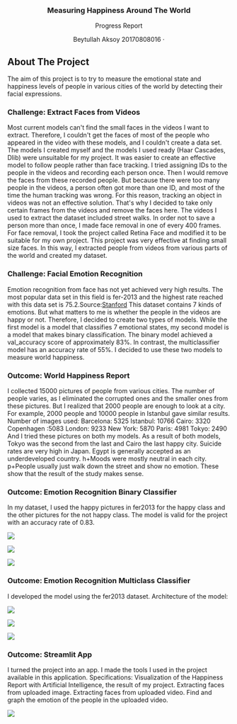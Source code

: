 
<div id="top"></div>
<!-- PROJECT LOGO -->
<br />
<div align="center">
  

  <h3 align="center">Measuring Happiness Around The World</h3>

  <p align="center">
    Progress Report
  
   Beytullah Aksoy
   20170808016
    ·
 
  </p>
</div>





## About The Project

The aim of this project is to try to measure the emotional state and happiness levels of people in various cities of the world by detecting their facial expressions.



### Challenge: Extract Faces from Videos
Most current models can't find the small faces in the videos I want to extract. Therefore, I couldn't get the faces of most of the people who appeared in the video with these models, and I couldn't create a data set. The models I created myself and the models I used ready (Haar Cascades, Dlib) were unsuitable for my project.
It was easier to create an effective model to follow people rather than face tracking. I tried assigning IDs to the people in the videos and recording each person once. Then I would remove the faces from these recorded people. But because there were too many people in the videos, a person often got more than one ID, and most of the time the human tracking was wrong. For this reason, tracking an object in videos was not an effective solution.
That's why I decided to take only certain frames from the videos and remove the faces here. The videos I used to extract the dataset included street walks. In order not to save a person more than once, I made face removal in one of every 400 frames. For face removal, I took the project called Retina Face and modified it to be suitable for my own project. This project was very effective at finding small size faces. In this way, I extracted people from videos from various parts of the world and created my dataset.

### Challenge: Facial Emotion Recognition
Emotion recognition from face has not yet achieved very high results. The most popular data set in this field is fer-2013 and the highest rate reached with this data set is 75.2.Source:[Stanford](http://cs230.stanford.edu/projects_winter_2020/reports/32610274.pdf)
This dataset contains 7 kinds of emotions. But what matters to me is whether the people in the videos are happy or not. Therefore, I decided to create two types of models. While the first model is a model that classifies 7 emotional states, my second model is a model that makes binary classification.
The binary model achieved a val_accuracy score of approximately 83%. In contrast, the multiclassifier model has an accuracy rate of 55%.
I decided to use these two models to measure world happiness.


### Outcome: World Happiness Report

I collected 15000 pictures of people from various cities. The number of people varies, as I eliminated the corrupted ones and the smaller ones from these pictures. But I realized that 2000 people are enough to look at a city. For example, 2000 people and 10000 people in Istanbul gave similar results. Number of images used:
Barcelona: 5325
Istanbul: 10766
Cairo: 3320
Copenhagen :5083
London: 9233
New York: 5870
Paris: 4981
Tokyo: 2490
And I tried these pictures on both my models. As a result of both models, Tokyo was the second from the last and Cairo the last happy city. Suicide rates are very high in Japan. Egypt is generally accepted as an underdeveloped country. h+Moods were mostly neutral in each city. p+People usually just walk down the street and show no emotion. These show that the result of the study makes sense.

### Outcome: Emotion Recognition Binary Classifier
In my dataset, I used the happy pictures in fer2013 for the happy class and the other pictures for the not happy class.
The model is valid for the project with an accuracy rate of 0.83.

![](https://i.ibb.co/989YTmX/download.png)


![](https://i.ibb.co/0XKJ7tT/accuracy.png)



![](https://i.ibb.co/vZ0mbRB/loss.png)


### Outcome: Emotion Recognition Multiclass Classifier

I developed the model using the fer2013 dataset.
Architecture of the model:

![](https://i.ibb.co/R02H08R/son.png)

![](https://i.ibb.co/wdtjDPC/accuracy.png)

![](https://i.ibb.co/BPBnL9N/loss.png)

### Outcome: Streamlit App
I turned the project into an app.
I made the tools I used in the project available in this application.
Specifications:
Visualization of the Happiness Report with Artificial Intelligence, the result of my project.
Extracting faces from uploaded image.
Extracting faces from uploaded video.
Find and graph the emotion of the people in the uploaded video.

![](https://i.ibb.co/ZcPjNZF/Screenshot-from-2022-05-20-22-04-50.png)





